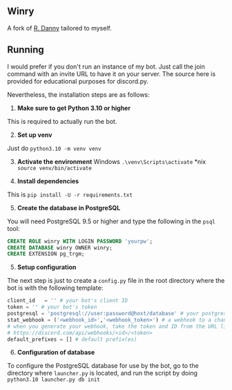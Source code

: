 ## Winry

A fork of [R. Danny](https://github.com/Rapptz/RoboDanny) tailored to myself.

## Running

I would prefer if you don't run an instance of my bot. Just call the join command with an invite URL to have it on your server. The source here is provided for educational purposes for discord.py.

Nevertheless, the installation steps are as follows:

1. **Make sure to get Python 3.10 or higher**

This is required to actually run the bot.

2. **Set up venv**

Just do `python3.10 -m venv venv`

3. **Activate the environment**
Windows `.\venv\Scripts\activate`
*nix `source venv/bin/activate`

4. **Install dependencies**

This is `pip install -U -r requirements.txt`

5. **Create the database in PostgreSQL**

You will need PostgreSQL 9.5 or higher and type the following
in the `psql` tool:

```sql
CREATE ROLE winry WITH LOGIN PASSWORD 'yourpw';
CREATE DATABASE winry OWNER winry;
CREATE EXTENSION pg_trgm;
```

5. **Setup configuration**

The next step is just to create a `config.py` file in the root directory where
the bot is with the following template:

```py
client_id   = '' # your bot's client ID
token = '' # your bot's token
postgresql = 'postgresql://user:password@host/database' # your postgresql info from above
stat_webhook = ('<webhook_id>','<webhook_token>') # a webhook to a channel for bot stats.
# when you generate your webhook, take the token and ID from the URL like so:
# https://discord.com/api/webhooks/<id>/<token>
default_prefixes = [] # default prefix(es)
```

6. **Configuration of database**

To configure the PostgreSQL database for use by the bot, go to the directory where `launcher.py` is located, and run the script by doing `python3.10 launcher.py db init`

